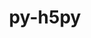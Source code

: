 ---
title: "py-h5py"
layout: cache
categories: [package, develop-2024-12-15]
meta: {"versions": ["3.12.1"], "compilers": ["gcc@=11.1.0", "gcc@=11.4.0", "gcc@=13.2.0", "gcc@=9.4.0", "oneapi@=2024.2.1"], "oss": ["ubuntu20.04", "ubuntu22.04", "ubuntu24.04"], "platforms": ["linux"], "targets": ["aarch64", "neoverse_v1", "neoverse_v2", "ppc64le", "x86_64_v3"], "stacks": ["data-vis-sdk", "e4s", "e4s-neoverse-v2", "e4s-neoverse_v1", "e4s-oneapi", "e4s-power", "ml-linux-aarch64-cpu", "ml-linux-aarch64-cuda", "ml-linux-x86_64-cpu", "ml-linux-x86_64-cuda", "ml-linux-x86_64-rocm", "root"], "num_specs": 28, "num_specs_by_stack": {"e4s-power": 2, "root": 28, "data-vis-sdk": 1, "e4s-neoverse_v1": 4, "e4s-neoverse-v2": 2, "e4s": 4, "e4s-oneapi": 3, "ml-linux-aarch64-cuda": 3, "ml-linux-aarch64-cpu": 3, "ml-linux-x86_64-cpu": 3, "ml-linux-x86_64-cuda": 3, "ml-linux-x86_64-rocm": 2}}
spec_details: [{"hash": "p6jmrvtdqp46lnjhppf3e3u7dnris67p", "compiler": "gcc@=9.4.0", "versions": ["3.12.1"], "os": "ubuntu20.04", "platform": "linux", "target": "ppc64le", "variants": ["build_system=python_pip", "+mpi"], "stacks": ["e4s-power", "root"], "size": "-", "tarball": "https://binaries.spack.io/develop-2024-12-15/build_cache/linux-ubuntu20.04-ppc64le/gcc-9.4.0/py-h5py-3.12.1/linux-ubuntu20.04-ppc64le-gcc-9.4.0-py-h5py-3.12.1-p6jmrvtdqp46lnjhppf3e3u7dnris67p.spack"}, {"hash": "ry6fufsonhap3zszfrxbnmzdp47tmzjz", "compiler": "gcc@=9.4.0", "versions": ["3.12.1"], "os": "ubuntu20.04", "platform": "linux", "target": "ppc64le", "variants": ["build_system=python_pip", "+mpi"], "stacks": ["e4s-power", "root"], "size": "-", "tarball": "https://binaries.spack.io/develop-2024-12-15/build_cache/linux-ubuntu20.04-ppc64le/gcc-9.4.0/py-h5py-3.12.1/linux-ubuntu20.04-ppc64le-gcc-9.4.0-py-h5py-3.12.1-ry6fufsonhap3zszfrxbnmzdp47tmzjz.spack"}, {"hash": "hh2wfkmnlohmmrwyfrfylhvt2isq5oun", "compiler": "gcc@=11.1.0", "versions": ["3.12.1"], "os": "ubuntu20.04", "platform": "linux", "target": "x86_64_v3", "variants": ["build_system=python_pip", "+mpi"], "stacks": ["data-vis-sdk", "root"], "size": "-", "tarball": "https://binaries.spack.io/develop-2024-12-15/build_cache/linux-ubuntu20.04-x86_64_v3/gcc-11.1.0/py-h5py-3.12.1/linux-ubuntu20.04-x86_64_v3-gcc-11.1.0-py-h5py-3.12.1-hh2wfkmnlohmmrwyfrfylhvt2isq5oun.spack"}, {"hash": "bnfelsshaqk2ccp67uwyatopfyenqobe", "compiler": "gcc@=11.4.0", "versions": ["3.12.1"], "os": "ubuntu22.04", "platform": "linux", "target": "neoverse_v1", "variants": ["build_system=python_pip", "+mpi"], "stacks": ["e4s-neoverse_v1", "root"], "size": "-", "tarball": "https://binaries.spack.io/develop-2024-12-15/build_cache/linux-ubuntu22.04-neoverse_v1/gcc-11.4.0/py-h5py-3.12.1/linux-ubuntu22.04-neoverse_v1-gcc-11.4.0-py-h5py-3.12.1-bnfelsshaqk2ccp67uwyatopfyenqobe.spack"}, {"hash": "rcgew55jakwlawpb2zxi563qpo5kregc", "compiler": "gcc@=11.4.0", "versions": ["3.12.1"], "os": "ubuntu22.04", "platform": "linux", "target": "neoverse_v1", "variants": ["build_system=python_pip", "+mpi"], "stacks": ["e4s-neoverse_v1", "root"], "size": "-", "tarball": "https://binaries.spack.io/develop-2024-12-15/build_cache/linux-ubuntu22.04-neoverse_v1/gcc-11.4.0/py-h5py-3.12.1/linux-ubuntu22.04-neoverse_v1-gcc-11.4.0-py-h5py-3.12.1-rcgew55jakwlawpb2zxi563qpo5kregc.spack"}, {"hash": "brzzwd7ja4gyeg6w6z3ssem3qw4tnqka", "compiler": "gcc@=11.4.0", "versions": ["3.12.1"], "os": "ubuntu22.04", "platform": "linux", "target": "neoverse_v1", "variants": ["build_system=python_pip", "+mpi"], "stacks": ["e4s-neoverse_v1", "root"], "size": "-", "tarball": "https://binaries.spack.io/develop-2024-12-15/build_cache/linux-ubuntu22.04-neoverse_v1/gcc-11.4.0/py-h5py-3.12.1/linux-ubuntu22.04-neoverse_v1-gcc-11.4.0-py-h5py-3.12.1-brzzwd7ja4gyeg6w6z3ssem3qw4tnqka.spack"}, {"hash": "psjmzgkhesp5djypaw7ubttojubeyaqq", "compiler": "gcc@=11.4.0", "versions": ["3.12.1"], "os": "ubuntu22.04", "platform": "linux", "target": "neoverse_v1", "variants": ["build_system=python_pip", "+mpi"], "stacks": ["e4s-neoverse_v1", "root"], "size": "-", "tarball": "https://binaries.spack.io/develop-2024-12-15/build_cache/linux-ubuntu22.04-neoverse_v1/gcc-11.4.0/py-h5py-3.12.1/linux-ubuntu22.04-neoverse_v1-gcc-11.4.0-py-h5py-3.12.1-psjmzgkhesp5djypaw7ubttojubeyaqq.spack"}, {"hash": "exfrgax63cpyvyi4eupn57etl7g4cmb7", "compiler": "gcc@=11.4.0", "versions": ["3.12.1"], "os": "ubuntu22.04", "platform": "linux", "target": "neoverse_v2", "variants": ["build_system=python_pip", "+mpi"], "stacks": ["e4s-neoverse-v2", "root"], "size": "-", "tarball": "https://binaries.spack.io/develop-2024-12-15/build_cache/linux-ubuntu22.04-neoverse_v2/gcc-11.4.0/py-h5py-3.12.1/linux-ubuntu22.04-neoverse_v2-gcc-11.4.0-py-h5py-3.12.1-exfrgax63cpyvyi4eupn57etl7g4cmb7.spack"}, {"hash": "alh4ukwgm5mwpmxsdhsmlukbw55csd2s", "compiler": "gcc@=11.4.0", "versions": ["3.12.1"], "os": "ubuntu22.04", "platform": "linux", "target": "neoverse_v2", "variants": ["build_system=python_pip", "+mpi"], "stacks": ["e4s-neoverse-v2", "root"], "size": "-", "tarball": "https://binaries.spack.io/develop-2024-12-15/build_cache/linux-ubuntu22.04-neoverse_v2/gcc-11.4.0/py-h5py-3.12.1/linux-ubuntu22.04-neoverse_v2-gcc-11.4.0-py-h5py-3.12.1-alh4ukwgm5mwpmxsdhsmlukbw55csd2s.spack"}, {"hash": "3pvg22nujspn3q4izzf5iquzzlpjil2y", "compiler": "gcc@=11.4.0", "versions": ["3.12.1"], "os": "ubuntu22.04", "platform": "linux", "target": "x86_64_v3", "variants": ["build_system=python_pip", "+mpi"], "stacks": ["e4s", "root"], "size": "-", "tarball": "https://binaries.spack.io/develop-2024-12-15/build_cache/linux-ubuntu22.04-x86_64_v3/gcc-11.4.0/py-h5py-3.12.1/linux-ubuntu22.04-x86_64_v3-gcc-11.4.0-py-h5py-3.12.1-3pvg22nujspn3q4izzf5iquzzlpjil2y.spack"}, {"hash": "4b3drfzxmsbvewowh46y6lhkaoaw6mmh", "compiler": "gcc@=11.4.0", "versions": ["3.12.1"], "os": "ubuntu22.04", "platform": "linux", "target": "x86_64_v3", "variants": ["build_system=python_pip", "+mpi"], "stacks": ["e4s", "root"], "size": "-", "tarball": "https://binaries.spack.io/develop-2024-12-15/build_cache/linux-ubuntu22.04-x86_64_v3/gcc-11.4.0/py-h5py-3.12.1/linux-ubuntu22.04-x86_64_v3-gcc-11.4.0-py-h5py-3.12.1-4b3drfzxmsbvewowh46y6lhkaoaw6mmh.spack"}, {"hash": "7rdl2nfhpqooyf24ijrhzcfbbdipuzrx", "compiler": "gcc@=11.4.0", "versions": ["3.12.1"], "os": "ubuntu22.04", "platform": "linux", "target": "x86_64_v3", "variants": ["build_system=python_pip", "+mpi"], "stacks": ["e4s", "root"], "size": "-", "tarball": "https://binaries.spack.io/develop-2024-12-15/build_cache/linux-ubuntu22.04-x86_64_v3/gcc-11.4.0/py-h5py-3.12.1/linux-ubuntu22.04-x86_64_v3-gcc-11.4.0-py-h5py-3.12.1-7rdl2nfhpqooyf24ijrhzcfbbdipuzrx.spack"}, {"hash": "xw76vfg4lb64qyiy6r2r7wugg7s4xtpx", "compiler": "gcc@=11.4.0", "versions": ["3.12.1"], "os": "ubuntu22.04", "platform": "linux", "target": "x86_64_v3", "variants": ["build_system=python_pip", "+mpi"], "stacks": ["e4s", "root"], "size": "-", "tarball": "https://binaries.spack.io/develop-2024-12-15/build_cache/linux-ubuntu22.04-x86_64_v3/gcc-11.4.0/py-h5py-3.12.1/linux-ubuntu22.04-x86_64_v3-gcc-11.4.0-py-h5py-3.12.1-xw76vfg4lb64qyiy6r2r7wugg7s4xtpx.spack"}, {"hash": "twr75ndv36zwcqvdgp7tui3irrc75myy", "compiler": "oneapi@=2024.2.1", "versions": ["3.12.1"], "os": "ubuntu22.04", "platform": "linux", "target": "x86_64_v3", "variants": ["build_system=python_pip", "+mpi"], "stacks": ["e4s-oneapi", "root"], "size": "-", "tarball": "https://binaries.spack.io/develop-2024-12-15/build_cache/linux-ubuntu22.04-x86_64_v3/oneapi-2024.2.1/py-h5py-3.12.1/linux-ubuntu22.04-x86_64_v3-oneapi-2024.2.1-py-h5py-3.12.1-twr75ndv36zwcqvdgp7tui3irrc75myy.spack"}, {"hash": "trfg2j64detoqyug2sg3qj6tqlwnjc4l", "compiler": "oneapi@=2024.2.1", "versions": ["3.12.1"], "os": "ubuntu22.04", "platform": "linux", "target": "x86_64_v3", "variants": ["build_system=python_pip", "+mpi"], "stacks": ["e4s-oneapi", "root"], "size": "-", "tarball": "https://binaries.spack.io/develop-2024-12-15/build_cache/linux-ubuntu22.04-x86_64_v3/oneapi-2024.2.1/py-h5py-3.12.1/linux-ubuntu22.04-x86_64_v3-oneapi-2024.2.1-py-h5py-3.12.1-trfg2j64detoqyug2sg3qj6tqlwnjc4l.spack"}, {"hash": "wdoccr4zogrhh7abmya7zi3rvucwomnc", "compiler": "oneapi@=2024.2.1", "versions": ["3.12.1"], "os": "ubuntu22.04", "platform": "linux", "target": "x86_64_v3", "variants": ["build_system=python_pip", "+mpi"], "stacks": ["e4s-oneapi", "root"], "size": "-", "tarball": "https://binaries.spack.io/develop-2024-12-15/build_cache/linux-ubuntu22.04-x86_64_v3/oneapi-2024.2.1/py-h5py-3.12.1/linux-ubuntu22.04-x86_64_v3-oneapi-2024.2.1-py-h5py-3.12.1-wdoccr4zogrhh7abmya7zi3rvucwomnc.spack"}, {"hash": "dks46wfogahdck5wfddarqcab5tygglj", "compiler": "gcc@=13.2.0", "versions": ["3.12.1"], "os": "ubuntu24.04", "platform": "linux", "target": "aarch64", "variants": ["build_system=python_pip", "+mpi"], "stacks": ["ml-linux-aarch64-cuda", "root"], "size": "-", "tarball": "https://binaries.spack.io/develop-2024-12-15/build_cache/linux-ubuntu24.04-aarch64/gcc-13.2.0/py-h5py-3.12.1/linux-ubuntu24.04-aarch64-gcc-13.2.0-py-h5py-3.12.1-dks46wfogahdck5wfddarqcab5tygglj.spack"}, {"hash": "e5otswcmvbdjpnmuelnohdja4r3vvlhq", "compiler": "gcc@=13.2.0", "versions": ["3.12.1"], "os": "ubuntu24.04", "platform": "linux", "target": "aarch64", "variants": ["build_system=python_pip", "+mpi"], "stacks": ["ml-linux-aarch64-cuda", "root"], "size": "-", "tarball": "https://binaries.spack.io/develop-2024-12-15/build_cache/linux-ubuntu24.04-aarch64/gcc-13.2.0/py-h5py-3.12.1/linux-ubuntu24.04-aarch64-gcc-13.2.0-py-h5py-3.12.1-e5otswcmvbdjpnmuelnohdja4r3vvlhq.spack"}, {"hash": "k6l6bsabgx3xcjmpdtjqsvsiwmidsmx2", "compiler": "gcc@=13.2.0", "versions": ["3.12.1"], "os": "ubuntu24.04", "platform": "linux", "target": "aarch64", "variants": ["build_system=python_pip", "+mpi"], "stacks": ["root", "ml-linux-aarch64-cpu"], "size": "-", "tarball": "https://binaries.spack.io/develop-2024-12-15/build_cache/linux-ubuntu24.04-aarch64/gcc-13.2.0/py-h5py-3.12.1/linux-ubuntu24.04-aarch64-gcc-13.2.0-py-h5py-3.12.1-k6l6bsabgx3xcjmpdtjqsvsiwmidsmx2.spack"}, {"hash": "rxau22xabq7x2z7kanlqoqqgheyhu4ca", "compiler": "gcc@=13.2.0", "versions": ["3.12.1"], "os": "ubuntu24.04", "platform": "linux", "target": "aarch64", "variants": ["build_system=python_pip", "+mpi"], "stacks": ["root", "ml-linux-aarch64-cpu"], "size": "-", "tarball": "https://binaries.spack.io/develop-2024-12-15/build_cache/linux-ubuntu24.04-aarch64/gcc-13.2.0/py-h5py-3.12.1/linux-ubuntu24.04-aarch64-gcc-13.2.0-py-h5py-3.12.1-rxau22xabq7x2z7kanlqoqqgheyhu4ca.spack"}, {"hash": "wsxbe36kryw4bj6x7v2sowswyq5oeqaw", "compiler": "gcc@=13.2.0", "versions": ["3.12.1"], "os": "ubuntu24.04", "platform": "linux", "target": "aarch64", "variants": ["build_system=python_pip", "~mpi"], "stacks": ["ml-linux-aarch64-cuda", "root", "ml-linux-aarch64-cpu"], "size": "-", "tarball": "https://binaries.spack.io/develop-2024-12-15/build_cache/linux-ubuntu24.04-aarch64/gcc-13.2.0/py-h5py-3.12.1/linux-ubuntu24.04-aarch64-gcc-13.2.0-py-h5py-3.12.1-wsxbe36kryw4bj6x7v2sowswyq5oeqaw.spack"}, {"hash": "emusmjo6o4a3xhodo3szze5bewk7lekt", "compiler": "gcc@=13.2.0", "versions": ["3.12.1"], "os": "ubuntu24.04", "platform": "linux", "target": "x86_64_v3", "variants": ["build_system=python_pip", "~mpi"], "stacks": ["ml-linux-x86_64-cpu", "root", "ml-linux-x86_64-cuda"], "size": "-", "tarball": "https://binaries.spack.io/develop-2024-12-15/build_cache/linux-ubuntu24.04-x86_64_v3/gcc-13.2.0/py-h5py-3.12.1/linux-ubuntu24.04-x86_64_v3-gcc-13.2.0-py-h5py-3.12.1-emusmjo6o4a3xhodo3szze5bewk7lekt.spack"}, {"hash": "jidvsg4j4wv42lydof2tac4duzugrzvw", "compiler": "gcc@=13.2.0", "versions": ["3.12.1"], "os": "ubuntu24.04", "platform": "linux", "target": "x86_64_v3", "variants": ["build_system=python_pip", "+mpi"], "stacks": ["ml-linux-x86_64-cpu", "root"], "size": "-", "tarball": "https://binaries.spack.io/develop-2024-12-15/build_cache/linux-ubuntu24.04-x86_64_v3/gcc-13.2.0/py-h5py-3.12.1/linux-ubuntu24.04-x86_64_v3-gcc-13.2.0-py-h5py-3.12.1-jidvsg4j4wv42lydof2tac4duzugrzvw.spack"}, {"hash": "l2ej56jlmp7u3gluoh546jpa3kwtsxwo", "compiler": "gcc@=13.2.0", "versions": ["3.12.1"], "os": "ubuntu24.04", "platform": "linux", "target": "x86_64_v3", "variants": ["build_system=python_pip", "~mpi"], "stacks": ["ml-linux-x86_64-rocm", "root"], "size": "-", "tarball": "https://binaries.spack.io/develop-2024-12-15/build_cache/linux-ubuntu24.04-x86_64_v3/gcc-13.2.0/py-h5py-3.12.1/linux-ubuntu24.04-x86_64_v3-gcc-13.2.0-py-h5py-3.12.1-l2ej56jlmp7u3gluoh546jpa3kwtsxwo.spack"}, {"hash": "r53yv4snhdotpesxdhs3vle4egt56yhu", "compiler": "gcc@=13.2.0", "versions": ["3.12.1"], "os": "ubuntu24.04", "platform": "linux", "target": "x86_64_v3", "variants": ["build_system=python_pip", "+mpi"], "stacks": ["root", "ml-linux-x86_64-cuda"], "size": "-", "tarball": "https://binaries.spack.io/develop-2024-12-15/build_cache/linux-ubuntu24.04-x86_64_v3/gcc-13.2.0/py-h5py-3.12.1/linux-ubuntu24.04-x86_64_v3-gcc-13.2.0-py-h5py-3.12.1-r53yv4snhdotpesxdhs3vle4egt56yhu.spack"}, {"hash": "rxyic7mgvcbrl3nllxei5uq66ldw7oze", "compiler": "gcc@=13.2.0", "versions": ["3.12.1"], "os": "ubuntu24.04", "platform": "linux", "target": "x86_64_v3", "variants": ["build_system=python_pip", "~mpi"], "stacks": ["ml-linux-x86_64-rocm", "root"], "size": "-", "tarball": "https://binaries.spack.io/develop-2024-12-15/build_cache/linux-ubuntu24.04-x86_64_v3/gcc-13.2.0/py-h5py-3.12.1/linux-ubuntu24.04-x86_64_v3-gcc-13.2.0-py-h5py-3.12.1-rxyic7mgvcbrl3nllxei5uq66ldw7oze.spack"}, {"hash": "wh3mrra74kfrrwzv6acc3kett63cdjrl", "compiler": "gcc@=13.2.0", "versions": ["3.12.1"], "os": "ubuntu24.04", "platform": "linux", "target": "x86_64_v3", "variants": ["build_system=python_pip", "+mpi"], "stacks": ["root", "ml-linux-x86_64-cuda"], "size": "-", "tarball": "https://binaries.spack.io/develop-2024-12-15/build_cache/linux-ubuntu24.04-x86_64_v3/gcc-13.2.0/py-h5py-3.12.1/linux-ubuntu24.04-x86_64_v3-gcc-13.2.0-py-h5py-3.12.1-wh3mrra74kfrrwzv6acc3kett63cdjrl.spack"}, {"hash": "y3ia6k6yihh2tlph25u35aq4bq53aavd", "compiler": "gcc@=13.2.0", "versions": ["3.12.1"], "os": "ubuntu24.04", "platform": "linux", "target": "x86_64_v3", "variants": ["build_system=python_pip", "+mpi"], "stacks": ["ml-linux-x86_64-cpu", "root"], "size": "-", "tarball": "https://binaries.spack.io/develop-2024-12-15/build_cache/linux-ubuntu24.04-x86_64_v3/gcc-13.2.0/py-h5py-3.12.1/linux-ubuntu24.04-x86_64_v3-gcc-13.2.0-py-h5py-3.12.1-y3ia6k6yihh2tlph25u35aq4bq53aavd.spack"}]
---